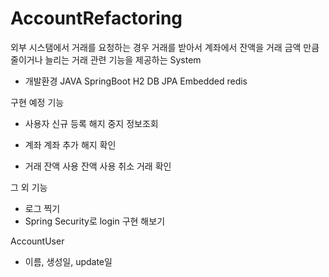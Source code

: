 # AccountRefactoring
외부  시스탬에서 거래를 요청하는 경우 거래를 받아서 계좌에서 잔액을 거래 금액 만큼 줄이거나 늘리는 거래 관련 기능을 제공하는 System 

- 개발환경 
    JAVA
    SpringBoot 
    H2 DB
    JPA
    Embedded redis

구현 예정 기능 

- 사용자 
    신규 등록
    해지 
    중지
    정보조회 

- 계좌 
    계좌 추가
    해지
    확인

- 거래 
    잔액 사용
    잔액 사용 취소
    거래 확인 

그 외 기능 
  - 로그 찍기
  - Spring Security로 login 구현 해보기 


AccountUser 
- 이름, 생성일, update일
